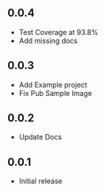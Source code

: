 ## 0.0.4

- Test Coverage at 93.8%
- Add missing docs

## 0.0.3

- Add Example project
- Fix Pub Sample Image

## 0.0.2

- Update Docs

## 0.0.1

- Initial release
